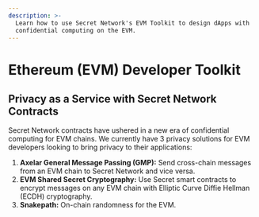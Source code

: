 ```yaml
---
description: >-
  Learn how to use Secret Network's EVM Toolkit to design dApps with
  confidential computing on the EVM.
---
```


# Ethereum (EVM) Developer Toolkit

## Privacy as a Service with Secret Network Contracts&#x20;

Secret Network contracts have ushered in a new era of confidential computing for EVM chains. We currently have 3 privacy solutions for EVM developers looking to bring privacy to their applications:

1. **Axelar General Message Passing (GMP):** Send cross-chain messages from an EVM chain to Secret Network and vice versa.
2. **EVM Shared Secret Cryptography:** Use Secret smart contracts to encrypt messages on any EVM chain with Elliptic Curve Diffie Hellman (ECDH) cryptography.
3. **Snakepath:** On-chain randomness for the EVM.

